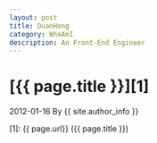 ```yaml
---
layout: post
title: DuanHong
category: WhoAmI
description: An Front-End Engineer
---
```

# [{{ page.title }}][1]
2012-01-16 By {{ site.author_info }}


[Duan Hong]:    http://dhong.co  "Duan Hong"
[1]:    {{ page.url}}  ({{ page.title }})
